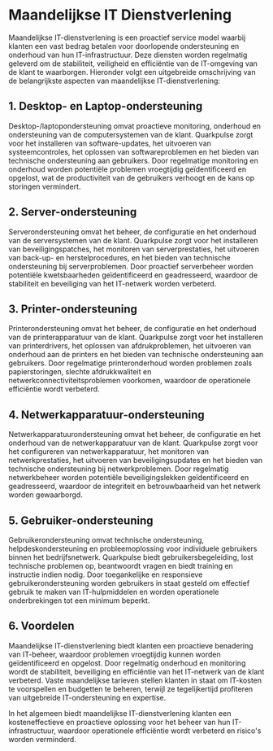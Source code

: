 # Maandelijkse IT Dienstverlening

Maandelijkse IT-dienstverlening is een proactief service model waarbij klanten een vast bedrag betalen voor doorlopende ondersteuning en onderhoud van hun IT-infrastructuur. Deze diensten worden regelmatig geleverd om de stabiliteit, veiligheid en efficiëntie van de IT-omgeving van de klant te waarborgen. Hieronder volgt een uitgebreide omschrijving van de belangrijkste aspecten van maandelijkse IT-dienstverlening:

## 1. Desktop- en Laptop-ondersteuning
Desktop-/laptopondersteuning omvat proactieve monitoring, onderhoud en ondersteuning van de computersystemen van de klant. Quarkpulse zorgt voor het installeren van software-updates, het uitvoeren van systeemcontroles, het oplossen van softwareproblemen en het bieden van technische ondersteuning aan gebruikers. Door regelmatige monitoring en onderhoud worden potentiële problemen vroegtijdig geïdentificeerd en opgelost, wat de productiviteit van de gebruikers verhoogt en de kans op storingen vermindert.

## 2. Server-ondersteuning
Serverondersteuning omvat het beheer, de configuratie en het onderhoud van de serversystemen van de klant. Quarkpulse zorgt voor het installeren van beveiligingspatches, het monitoren van serverprestaties, het uitvoeren van back-up- en herstelprocedures, en het bieden van technische ondersteuning bij serverproblemen. Door proactief serverbeheer worden potentiële kwetsbaarheden geïdentificeerd en geadresseerd, waardoor de stabiliteit en beveiliging van het IT-netwerk worden verbeterd.

## 3. Printer-ondersteuning
Printerondersteuning omvat het beheer, de configuratie en het onderhoud van de printerapparatuur van de klant. Quarkpulse zorgt voor het installeren van printerdrivers, het oplossen van afdrukproblemen, het uitvoeren van onderhoud aan de printers en het bieden van technische ondersteuning aan gebruikers. Door regelmatige printeronderhoud worden problemen zoals papierstoringen, slechte afdrukkwaliteit en netwerkconnectiviteitsproblemen voorkomen, waardoor de operationele efficiëntie wordt verbeterd.

## 4. Netwerkapparatuur-ondersteuning
Netwerkapparatuurondersteuning omvat het beheer, de configuratie en het onderhoud van de netwerkapparatuur van de klant. Quarkpulse zorgt voor het configureren van netwerkapparatuur, het monitoren van netwerkprestaties, het uitvoeren van beveiligingsupdates en het bieden van technische ondersteuning bij netwerkproblemen. Door regelmatig netwerkbeheer worden potentiële beveiligingslekken geïdentificeerd en geadresseerd, waardoor de integriteit en betrouwbaarheid van het netwerk worden gewaarborgd.

## 5. Gebruiker-ondersteuning
Gebruikerondersteuning omvat technische ondersteuning, helpdeskondersteuning en probleemoplossing voor individuele gebruikers binnen het bedrijfsnetwerk. Quarkpulse biedt gebruikersbegeleiding, lost technische problemen op, beantwoordt vragen en biedt training en instructie indien nodig. Door toegankelijke en responsieve gebruikerondersteuning worden gebruikers in staat gesteld om effectief gebruik te maken van IT-hulpmiddelen en worden operationele onderbrekingen tot een minimum beperkt.

## 6. Voordelen
Maandelijkse IT-dienstverlening biedt klanten een proactieve benadering van IT-beheer, waardoor problemen vroegtijdig kunnen worden geïdentificeerd en opgelost. Door regelmatig onderhoud en monitoring wordt de stabiliteit, beveiliging en efficiëntie van het IT-netwerk van de klant verbeterd. Vaste maandelijkse tarieven stellen klanten in staat om IT-kosten te voorspellen en budgetten te beheren, terwijl ze tegelijkertijd profiteren van uitgebreide IT-ondersteuning en expertise.

In het algemeen biedt maandelijkse IT-dienstverlening klanten een kosteneffectieve en proactieve oplossing voor het beheer van hun IT-infrastructuur, waardoor operationele efficiëntie wordt verbeterd en risico's worden verminderd.
